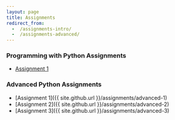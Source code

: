 ```yaml
---
layout: page
title: Assignments
redirect_from:
  -  /assignments-intro/
  -  /assignments-advanced/
---
```


### Programming with Python Assignments

* [Assignment 1]()

### Advanced Python Assignments

* [Assignment 1]({{ site.github.url }}/assignments/advanced-1)
* [Assignment 2]({{ site.github.url }}/assignments/advanced-2)
* [Assignment 3]({{ site.github.url }}/assignments/advanced-3)
